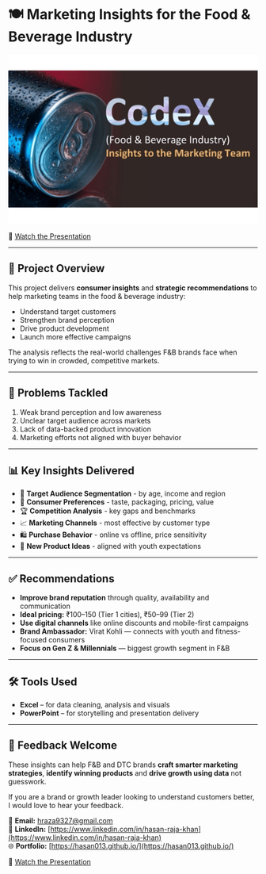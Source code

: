 # 🍽️ Marketing Insights for the Food & Beverage Industry

![Food & Beverage](https://github.com/Hasan013/Data-Analysis-Excel/blob/main/Food%20%26%20Beverage%20Industry/Presentation/Insights%20for%20the%20Marketing%20Team.png)

🎥 [Watch the Presentation](https://www.linkedin.com/posts/hasan-raja-khan_datadriveninsights-resumeprojectchallenge-activity-7143472670699839489-nZcD?utm_source=share&utm_medium=member_desktop&rcm=ACoAACxir-cBh5Sg8wmRHsYLqfbQOTWPp88coOo)

---

## 🎯 Project Overview

This project delivers **consumer insights** and **strategic recommendations** to help marketing teams in the food & beverage industry:

- Understand target customers  
- Strengthen brand perception  
- Drive product development  
- Launch more effective campaigns

The analysis reflects the real-world challenges F&B brands face when trying to win in crowded, competitive markets.

---

## 🧩 Problems Tackled

1. Weak brand perception and low awareness  
2. Unclear target audience across markets  
3. Lack of data-backed product innovation  
4. Marketing efforts not aligned with buyer behavior  

---

## 📊 Key Insights Delivered

- 🎯 **Target Audience Segmentation** - by age, income and region  
- 💬 **Consumer Preferences** - taste, packaging, pricing, value  
- 🏆 **Competition Analysis** - key gaps and benchmarks  
- 📈 **Marketing Channels** - most effective by customer type  
- 🛍️ **Purchase Behavior** - online vs offline, price sensitivity  
- 🚀 **New Product Ideas** - aligned with youth expectations

---

## ✅ Recommendations

- **Improve brand reputation** through quality, availability and communication  
- **Ideal pricing:** ₹100–150 (Tier 1 cities), ₹50–99 (Tier 2)  
- **Use digital channels** like online discounts and mobile-first campaigns  
- **Brand Ambassador:** Virat Kohli — connects with youth and fitness-focused consumers  
- **Focus on Gen Z & Millennials** — biggest growth segment in F&B  

---

## 🛠️ Tools Used

- **Excel** – for data cleaning, analysis and visuals  
- **PowerPoint** – for storytelling and presentation delivery  

---

## 💬 Feedback Welcome

These insights can help F&B and DTC brands **craft smarter marketing strategies**, **identify winning products** and **drive growth using data** not guesswork.   

If you are a brand or growth leader looking to understand customers better, I would love to hear your feedback.

📩 **Email:** [hraza9327@gmail.com](mailto:hraza9327@gmail.com)     
🔗 **LinkedIn:** [https://www.linkedin.com/in/hasan-raja-khan](https://www.linkedin.com/in/hasan-raja-khan)    
🌐 **Portfolio:** [https://hasan013.github.io/](https://hasan013.github.io/)       


🎥 [Watch the Presentation](https://www.linkedin.com/posts/hasan-raja-khan_datadriveninsights-resumeprojectchallenge-activity-7143472670699839489-nZcD?utm_source=share&utm_medium=member_desktop&rcm=ACoAACxir-cBh5Sg8wmRHsYLqfbQOTWPp88coOo)
